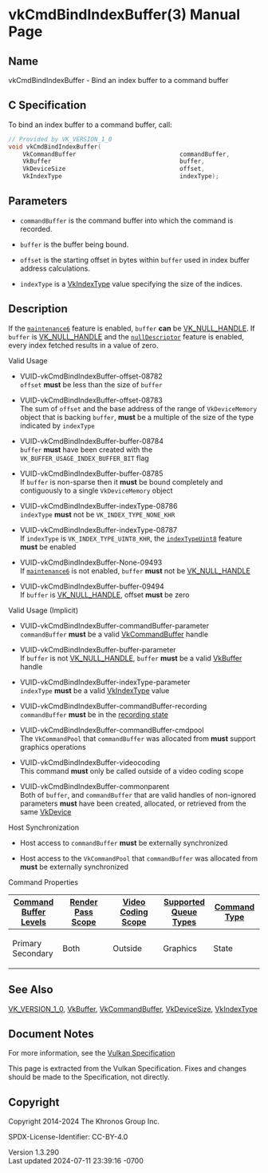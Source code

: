 # vkCmdBindIndexBuffer(3) Manual Page

## Name

vkCmdBindIndexBuffer - Bind an index buffer to a command buffer



## <a href="#_c_specification" class="anchor"></a>C Specification

To bind an index buffer to a command buffer, call:

``` c
// Provided by VK_VERSION_1_0
void vkCmdBindIndexBuffer(
    VkCommandBuffer                             commandBuffer,
    VkBuffer                                    buffer,
    VkDeviceSize                                offset,
    VkIndexType                                 indexType);
```

## <a href="#_parameters" class="anchor"></a>Parameters

- `commandBuffer` is the command buffer into which the command is
  recorded.

- `buffer` is the buffer being bound.

- `offset` is the starting offset in bytes within `buffer` used in index
  buffer address calculations.

- `indexType` is a [VkIndexType](https://registry.khronos.org/vulkan/specs/1.3-extensions/man/html/VkIndexType.html) value specifying the
  size of the indices.

## <a href="#_description" class="anchor"></a>Description

If the <a
href="https://registry.khronos.org/vulkan/specs/1.3-extensions/html/vkspec.html#features-maintenance6"
target="_blank" rel="noopener"><code>maintenance6</code></a> feature is
enabled, `buffer` **can** be [VK_NULL_HANDLE](https://registry.khronos.org/vulkan/specs/1.3-extensions/man/html/VK_NULL_HANDLE.html). If
`buffer` is [VK_NULL_HANDLE](https://registry.khronos.org/vulkan/specs/1.3-extensions/man/html/VK_NULL_HANDLE.html) and the <a
href="https://registry.khronos.org/vulkan/specs/1.3-extensions/html/vkspec.html#features-nullDescriptor"
target="_blank" rel="noopener"><code>nullDescriptor</code></a> feature
is enabled, every index fetched results in a value of zero.

Valid Usage

- <a href="#VUID-vkCmdBindIndexBuffer-offset-08782"
  id="VUID-vkCmdBindIndexBuffer-offset-08782"></a>
  VUID-vkCmdBindIndexBuffer-offset-08782  
  `offset` **must** be less than the size of `buffer`

- <a href="#VUID-vkCmdBindIndexBuffer-offset-08783"
  id="VUID-vkCmdBindIndexBuffer-offset-08783"></a>
  VUID-vkCmdBindIndexBuffer-offset-08783  
  The sum of `offset` and the base address of the range of
  `VkDeviceMemory` object that is backing `buffer`, **must** be a
  multiple of the size of the type indicated by `indexType`

- <a href="#VUID-vkCmdBindIndexBuffer-buffer-08784"
  id="VUID-vkCmdBindIndexBuffer-buffer-08784"></a>
  VUID-vkCmdBindIndexBuffer-buffer-08784  
  `buffer` **must** have been created with the
  `VK_BUFFER_USAGE_INDEX_BUFFER_BIT` flag

- <a href="#VUID-vkCmdBindIndexBuffer-buffer-08785"
  id="VUID-vkCmdBindIndexBuffer-buffer-08785"></a>
  VUID-vkCmdBindIndexBuffer-buffer-08785  
  If `buffer` is non-sparse then it **must** be bound completely and
  contiguously to a single `VkDeviceMemory` object

- <a href="#VUID-vkCmdBindIndexBuffer-indexType-08786"
  id="VUID-vkCmdBindIndexBuffer-indexType-08786"></a>
  VUID-vkCmdBindIndexBuffer-indexType-08786  
  `indexType` **must** not be `VK_INDEX_TYPE_NONE_KHR`

- <a href="#VUID-vkCmdBindIndexBuffer-indexType-08787"
  id="VUID-vkCmdBindIndexBuffer-indexType-08787"></a>
  VUID-vkCmdBindIndexBuffer-indexType-08787  
  If `indexType` is `VK_INDEX_TYPE_UINT8_KHR`, the
  [`indexTypeUint8`](#features-indexTypeUint8) feature **must** be
  enabled

- <a href="#VUID-vkCmdBindIndexBuffer-None-09493"
  id="VUID-vkCmdBindIndexBuffer-None-09493"></a>
  VUID-vkCmdBindIndexBuffer-None-09493  
  If [`maintenance6`](#features-maintenance6) is not enabled, `buffer`
  **must** not be [VK_NULL_HANDLE](https://registry.khronos.org/vulkan/specs/1.3-extensions/man/html/VK_NULL_HANDLE.html)

- <a href="#VUID-vkCmdBindIndexBuffer-buffer-09494"
  id="VUID-vkCmdBindIndexBuffer-buffer-09494"></a>
  VUID-vkCmdBindIndexBuffer-buffer-09494  
  If `buffer` is [VK_NULL_HANDLE](https://registry.khronos.org/vulkan/specs/1.3-extensions/man/html/VK_NULL_HANDLE.html), offset **must**
  be zero

Valid Usage (Implicit)

- <a href="#VUID-vkCmdBindIndexBuffer-commandBuffer-parameter"
  id="VUID-vkCmdBindIndexBuffer-commandBuffer-parameter"></a>
  VUID-vkCmdBindIndexBuffer-commandBuffer-parameter  
  `commandBuffer` **must** be a valid
  [VkCommandBuffer](https://registry.khronos.org/vulkan/specs/1.3-extensions/man/html/VkCommandBuffer.html) handle

- <a href="#VUID-vkCmdBindIndexBuffer-buffer-parameter"
  id="VUID-vkCmdBindIndexBuffer-buffer-parameter"></a>
  VUID-vkCmdBindIndexBuffer-buffer-parameter  
  If `buffer` is not [VK_NULL_HANDLE](https://registry.khronos.org/vulkan/specs/1.3-extensions/man/html/VK_NULL_HANDLE.html), `buffer`
  **must** be a valid [VkBuffer](https://registry.khronos.org/vulkan/specs/1.3-extensions/man/html/VkBuffer.html) handle

- <a href="#VUID-vkCmdBindIndexBuffer-indexType-parameter"
  id="VUID-vkCmdBindIndexBuffer-indexType-parameter"></a>
  VUID-vkCmdBindIndexBuffer-indexType-parameter  
  `indexType` **must** be a valid [VkIndexType](https://registry.khronos.org/vulkan/specs/1.3-extensions/man/html/VkIndexType.html) value

- <a href="#VUID-vkCmdBindIndexBuffer-commandBuffer-recording"
  id="VUID-vkCmdBindIndexBuffer-commandBuffer-recording"></a>
  VUID-vkCmdBindIndexBuffer-commandBuffer-recording  
  `commandBuffer` **must** be in the [recording
  state](#commandbuffers-lifecycle)

- <a href="#VUID-vkCmdBindIndexBuffer-commandBuffer-cmdpool"
  id="VUID-vkCmdBindIndexBuffer-commandBuffer-cmdpool"></a>
  VUID-vkCmdBindIndexBuffer-commandBuffer-cmdpool  
  The `VkCommandPool` that `commandBuffer` was allocated from **must**
  support graphics operations

- <a href="#VUID-vkCmdBindIndexBuffer-videocoding"
  id="VUID-vkCmdBindIndexBuffer-videocoding"></a>
  VUID-vkCmdBindIndexBuffer-videocoding  
  This command **must** only be called outside of a video coding scope

- <a href="#VUID-vkCmdBindIndexBuffer-commonparent"
  id="VUID-vkCmdBindIndexBuffer-commonparent"></a>
  VUID-vkCmdBindIndexBuffer-commonparent  
  Both of `buffer`, and `commandBuffer` that are valid handles of
  non-ignored parameters **must** have been created, allocated, or
  retrieved from the same [VkDevice](https://registry.khronos.org/vulkan/specs/1.3-extensions/man/html/VkDevice.html)

Host Synchronization

- Host access to `commandBuffer` **must** be externally synchronized

- Host access to the `VkCommandPool` that `commandBuffer` was allocated
  from **must** be externally synchronized

Command Properties

<table class="tableblock frame-all grid-all stretch">
<colgroup>
<col style="width: 20%" />
<col style="width: 20%" />
<col style="width: 20%" />
<col style="width: 20%" />
<col style="width: 20%" />
</colgroup>
<thead>
<tr>
<th class="tableblock halign-left valign-top"><a
href="#VkCommandBufferLevel">Command Buffer Levels</a></th>
<th class="tableblock halign-left valign-top"><a
href="#vkCmdBeginRenderPass">Render Pass Scope</a></th>
<th class="tableblock halign-left valign-top"><a
href="#vkCmdBeginVideoCodingKHR">Video Coding Scope</a></th>
<th class="tableblock halign-left valign-top"><a
href="#VkQueueFlagBits">Supported Queue Types</a></th>
<th class="tableblock halign-left valign-top"><a
href="#fundamentals-queueoperation-command-types">Command Type</a></th>
</tr>
</thead>
<tbody>
<tr>
<td class="tableblock halign-left valign-top"><p>Primary<br />
Secondary</p></td>
<td class="tableblock halign-left valign-top"><p>Both</p></td>
<td class="tableblock halign-left valign-top"><p>Outside</p></td>
<td class="tableblock halign-left valign-top"><p>Graphics</p></td>
<td class="tableblock halign-left valign-top"><p>State</p></td>
</tr>
</tbody>
</table>

## <a href="#_see_also" class="anchor"></a>See Also

[VK_VERSION_1_0](https://registry.khronos.org/vulkan/specs/1.3-extensions/man/html/VK_VERSION_1_0.html), [VkBuffer](https://registry.khronos.org/vulkan/specs/1.3-extensions/man/html/VkBuffer.html),
[VkCommandBuffer](https://registry.khronos.org/vulkan/specs/1.3-extensions/man/html/VkCommandBuffer.html),
[VkDeviceSize](https://registry.khronos.org/vulkan/specs/1.3-extensions/man/html/VkDeviceSize.html), [VkIndexType](https://registry.khronos.org/vulkan/specs/1.3-extensions/man/html/VkIndexType.html)

## <a href="#_document_notes" class="anchor"></a>Document Notes

For more information, see the <a
href="https://registry.khronos.org/vulkan/specs/1.3-extensions/html/vkspec.html#vkCmdBindIndexBuffer"
target="_blank" rel="noopener">Vulkan Specification</a>

This page is extracted from the Vulkan Specification. Fixes and changes
should be made to the Specification, not directly.

## <a href="#_copyright" class="anchor"></a>Copyright

Copyright 2014-2024 The Khronos Group Inc.

SPDX-License-Identifier: CC-BY-4.0

Version 1.3.290  
Last updated 2024-07-11 23:39:16 -0700
